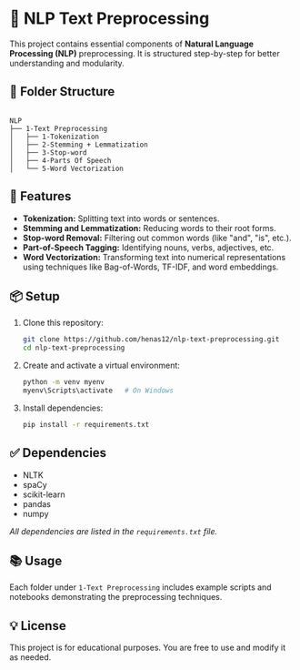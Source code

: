 # 🧠 NLP Text Preprocessing

This project contains essential components of **Natural Language Processing (NLP)** preprocessing. It is structured step-by-step for better understanding and modularity.

## 📁 Folder Structure

```

NLP
├── 1-Text Preprocessing
│   ├── 1-Tokenization
│   ├── 2-Stemming + Lemmatization
│   ├── 3-Stop-word
│   ├── 4-Parts Of Speech
│   └── 5-Word Vectorization

````

## 🧰 Features

- **Tokenization:** Splitting text into words or sentences.
- **Stemming and Lemmatization:** Reducing words to their root forms.
- **Stop-word Removal:** Filtering out common words (like "and", "is", etc.).
- **Part-of-Speech Tagging:** Identifying nouns, verbs, adjectives, etc.
- **Word Vectorization:** Transforming text into numerical representations using techniques like Bag-of-Words, TF-IDF, and word embeddings.

## 📦 Setup

1. Clone this repository:
   
   ```bash
   git clone https://github.com/henas12/nlp-text-preprocessing.git
   cd nlp-text-preprocessing
    ```



2. Create and activate a virtual environment:

   ```bash
   python -m venv myenv
   myenv\Scripts\activate   # On Windows
   ```


3. Install dependencies:

   ```bash
   pip install -r requirements.txt
   ```


## ✅ Dependencies

* NLTK
* spaCy
* scikit-learn
* pandas
* numpy

*All dependencies are listed in the `requirements.txt` file.*

## 📚 Usage

Each folder under `1-Text Preprocessing` includes example scripts and notebooks demonstrating the preprocessing techniques.

## 💡 License

This project is for educational purposes. You are free to use and modify it as needed.



